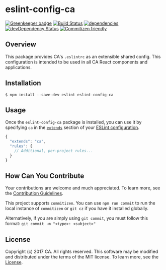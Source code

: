 # eslint-config-ca

[![Greenkeeper badge](https://badges.greenkeeper.io/CAAPIM/eslint-config-ca.svg)](https://greenkeeper.io/)
[![Build Status](https://travis-ci.org/CAAPIM/eslint-config-ca.svg?branch=master)](https://travis-ci.org/CAAPIM/eslint-config-ca)
[![dependencies](https://david-dm.org/CAAPIM/eslint-config-ca.svg)](https://david-dm.org/CAAPIM/eslint-config-ca)
[![devDependency Status](https://david-dm.org/CAAPIM/eslint-config-ca/dev-status.svg)](https://david-dm.org/CAAPIM/eslint-config-ca#info=devDependencies)
[![Commitizen friendly](https://img.shields.io/badge/commitizen-friendly-brightgreen.svg)](http://commitizen.github.io/cz-cli/)

## Overview
This package provides CA's `.eslintrc` as an extensible shared config. This configuration is intended to be used in all CA React components and applications.

## Installation
```
$ npm install --save-dev eslint eslint-config-ca
```

## Usage
Once the `eslint-config-ca` package is installed, you can use it by specifying `ca` in the [`extends`](http://eslint.org/docs/user-guide/configuring#extending-configuration-files) section of your [ESLint configuration](http://eslint.org/docs/user-guide/configuring).

```js
{
  "extends": "ca",
  "rules": {
    // Additional, per-project rules...
  }
}
```

## How Can You Contribute
Your contributions are welcome and much appreciated. To learn more, see the [Contribution Guidelines](https://github.com/CAAPIM/eslint-config-ca/blob/master/CONTRIBUTING.md).

This project supports `commitizen`. You can use `npm run commit` to run the local instance of `commitizen` or `git cz` if you have it installed globally.

Alternatively, if you are simply using `git commit`, you must follow this format:
`git commit -m "<type>: <subject>"`

## License
Copyright (c) 2017 CA. All rights reserved.
This software may be modified and distributed under the terms of the MIT license. To learn more, see the [License](https://github.com/CAAPIM/eslint-config-ca/blob/master/LICENSE.md).
